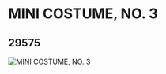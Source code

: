 # MINI COSTUME, NO. 3
## 29575
![MINI COSTUME, NO. 3](https://lc-www-live-s.legocdn.com/media/bricks/5/2/6185609.jpg)